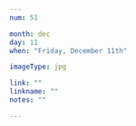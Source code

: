 ```yaml
---
num: 51

month: dec
day: 11
when: "Friday, December 11th"

imageType: jpg

link: ""
linkname: ""
notes: ""

---
```


